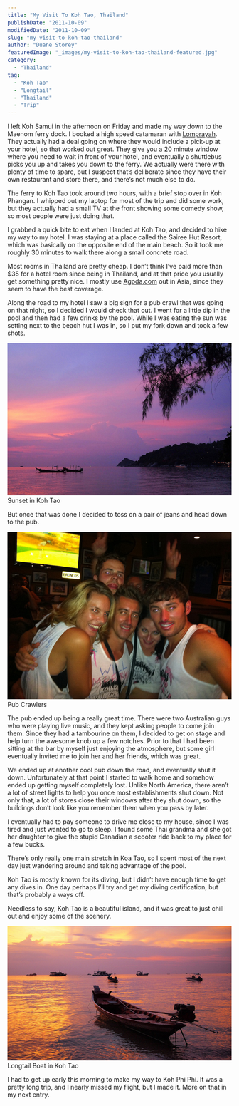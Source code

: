 ```yaml
---
title: "My Visit To Koh Tao, Thailand"
publishDate: "2011-10-09"
modifiedDate: "2011-10-09"
slug: "my-visit-to-koh-tao-thailand"
author: "Duane Storey"
featuredImage: "_images/my-visit-to-koh-tao-thailand-featured.jpg"
category:
  - "Thailand"
tag:
  - "Koh Tao"
  - "Longtail"
  - "Thailand"
  - "Trip"
---
```


I left Koh Samui in the afternoon on Friday and made my way down to the Maenom ferry dock. I booked a high speed catamaran with [Lomprayah](http://www.lomprayah.com/). They actually had a deal going on where they would include a pick-up at your hotel, so that worked out great. They give you a 20 minute window where you need to wait in front of your hotel, and eventually a shuttlebus picks you up and takes you down to the ferry. We actually were there with plenty of time to spare, but I suspect that’s deliberate since they have their own restaurant and store there, and there’s not much else to do.

The ferry to Koh Tao took around two hours, with a brief stop over in Koh Phangan. I whipped out my laptop for most of the trip and did some work, but they actually had a small TV at the front showing some comedy show, so most people were just doing that.

I grabbed a quick bite to eat when I landed at Koh Tao, and decided to hike my way to my hotel. I was staying at a place called the Sairee Hut Resort, which was basically on the opposite end of the main beach. So it took me roughly 30 minutes to walk there along a small concrete road.

Most rooms in Thailand are pretty cheap. I don’t think I’ve paid more than $35 for a hotel room since being in Thailand, and at that price you usually get something pretty nice. I mostly use [Agoda.com](http://agoda.com) out in Asia, since they seem to have the best coverage.

Along the road to my hotel I saw a big sign for a pub crawl that was going on that night, so I decided I would check that out. I went for a little dip in the pool and then had a few drinks by the pool. While I was eating the sun was setting next to the beach hut I was in, so I put my fork down and took a few shots.

[![](_images/my-visit-to-koh-tao-thailand-1.jpg "Koh Tao, Thailand")](_images/my-visit-to-koh-tao-thailand-1.jpg)Sunset in Koh Tao



But once that was done I decided to toss on a pair of jeans and head down to the pub.

[![](_images/my-visit-to-koh-tao-thailand-2.jpg "Pub Crawlers")](_images/my-visit-to-koh-tao-thailand-2.jpg)Pub Crawlers



The pub ended up being a really great time. There were two Australian guys who were playing live music, and they kept asking people to come join them. Since they had a tambourine on them, I decided to get on stage and help turn the awesome knob up a few notches. Prior to that I had been sitting at the bar by myself just enjoying the atmosphere, but some girl eventually invited me to join her and her friends, which was great.

We ended up at another cool pub down the road, and eventually shut it down. Unfortunately at that point I started to walk home and somehow ended up getting myself completely lost. Unlike North America, there aren’t a lot of street lights to help you once most establishments shut down. Not only that, a lot of stores close their windows after they shut down, so the buildings don’t look like you remember them when you pass by later.

I eventually had to pay someone to drive me close to my house, since I was tired and just wanted to go to sleep. I found some Thai grandma and she got her daughter to give the stupid Canadian a scooter ride back to my place for a few bucks.

There’s only really one main stretch in Koa Tao, so I spent most of the next day just wandering around and taking advantage of the pool.

Koh Tao is mostly known for its diving, but I didn’t have enough time to get any dives in. One day perhaps I’ll try and get my diving certification, but that’s probably a ways off.

Needless to say, Koh Tao is a beautiful island, and it was great to just chill out and enjoy some of the scenery.

[![](_images/my-visit-to-koh-tao-thailand-3.jpg "Longtail Boat in Koh Tao")](_images/my-visit-to-koh-tao-thailand-3.jpg)Longtail Boat in Koh Tao



I had to get up early this morning to make my way to Koh Phi Phi. It was a pretty long trip, and I nearly missed my flight, but I made it. More on that in my next entry.